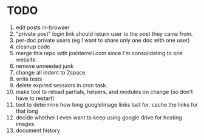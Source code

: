 # TODO

1. edit posts in-browser
1. "private post" login link should return user to the post they came from.
1. per-doc private users (eg I want to share only one doc with one user)
1. cleanup code
  1. merge this repo with joshterrell.com since I'm consolidating to one website.
  1. remove unneeded junk
  1. change all indent to 2space.
1. write tests
1. delete expired sessions in cron task.
1. make tool to reload partials, helpers, and modules on change (so don't have to restart)
1. tool to determine how long googleImage links last for. cache the links for that long
  1. decide whether I even want to keep using google drive for hosting images.
1. document history
